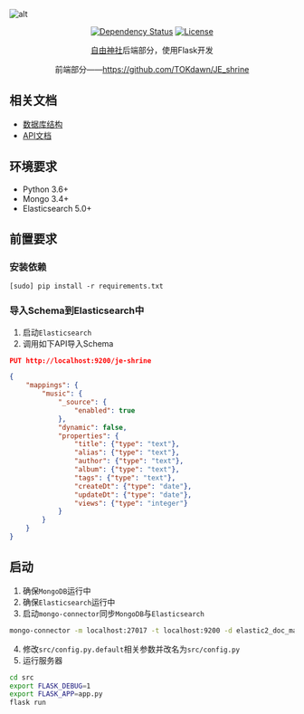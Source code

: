 ![alt](http://www.moeje.org/wp-content/uploads/2016/07/017.jpg)

<p align="center">
  <a href='https://www.versioneye.com/user/projects/598d6f846725bd005228a0e4'><img src='https://www.versioneye.com/user/projects/598d6f846725bd005228a0e4/badge.svg?style=flat-square' alt="Dependency Status" /></a>
  <a href='https://github.com/blackbbc/JE-Shrine-Server/blob/master/LICENSE'><img src='https://img.shields.io/github/license/mashape/apistatus.svg' alt="License" /></a>
</p>

<p align="center">
  <a href="http://www.moeje.org/">自由神社</a>后端部分，使用Flask开发
</p>

<p align="center">
  前端部分——<a href='https://github.com/TOKdawn/JE_shrine'>https://github.com/TOKdawn/JE_shrine</a>
</p>

## 相关文档
- [数据库结构](doc/db.md)
- [API文档](https://blackbbc.github.io/slate/)

## 环境要求
- Python 3.6+
- Mongo 3.4+
- Elasticsearch 5.0+

## 前置要求

### 安装依赖
```
[sudo] pip install -r requirements.txt
```

### 导入Schema到Elasticsearch中

1. 启动`Elasticsearch`
2. 调用如下API导入Schema
```json
PUT http://localhost:9200/je-shrine

{
    "mappings": {
        "music": {
            "_source": {
                "enabled": true
            },
            "dynamic": false,
            "properties": {
                "title": {"type": "text"},
                "alias": {"type": "text"},
                "author": {"type": "text"},
                "album": {"type": "text"},
                "tags": {"type": "text"},
                "createDt": {"type": "date"},
                "updateDt": {"type": "date"},
                "views": {"type": "integer"}
            }
        }
    }
}
```

## 启动

1. 确保`MongoDB`运行中
2. 确保`Elasticsearch`运行中
3. 启动`mongo-connector`同步`MongoDB`与`Elasticsearch`
```bash
mongo-connector -m localhost:27017 -t localhost:9200 -d elastic2_doc_manager -n je-shrine.music
```
4. 修改`src/config.py.default`相关参数并改名为`src/config.py`
5. 运行服务器
```bash
cd src
export FLASK_DEBUG=1
export FLASK_APP=app.py
flask run
```
